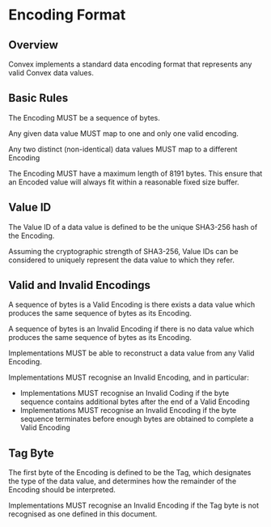 # Encoding Format

## Overview

Convex implements a standard data encoding format that represents any valid Convex data values.

## Basic Rules

The Encoding MUST be a sequence of bytes.

Any given data value MUST map to one and only one valid encoding. 

Any two distinct (non-identical) data values MUST map to a different Encoding

The Encoding MUST have a maximum length of 8191 bytes. This ensure that an Encoded value will always fit within a reasonable fixed size buffer.

## Value ID

The Value ID of a data value is defined to be the unique SHA3-256 hash of the Encoding.

Assuming the cryptographic strength of SHA3-256, Value IDs can be considered to uniquely represent the data value to which they refer.

## Valid and Invalid Encodings

A sequence of bytes is a Valid Encoding is there exists a data value which produces the same sequence of bytes as its Encoding.

A sequence of bytes is an Invalid Encoding if there is no data value which produces the same sequence of bytes as its Encoding.

Implementations MUST be able to reconstruct a data value from any Valid Encoding.

Implementations MUST recognise an Invalid Encoding, and in particular:

- Implementations MUST recognise an Invalid Coding if the byte sequence contains additional bytes after the end of a Valid Encoding
- Implementations MUST recognise an Invalid Encoding if the byte sequence terminates before enough bytes are obtained to complete a Valid Encoding 

## Tag Byte

The first byte of the Encoding is defined to be the Tag, which designates the type of the data value, and determines how the remainder of the Encoding should be interpreted.

Implementations MUST recognise an Invalid Encoding if the Tag byte is not recognised as one defined in this document.

 